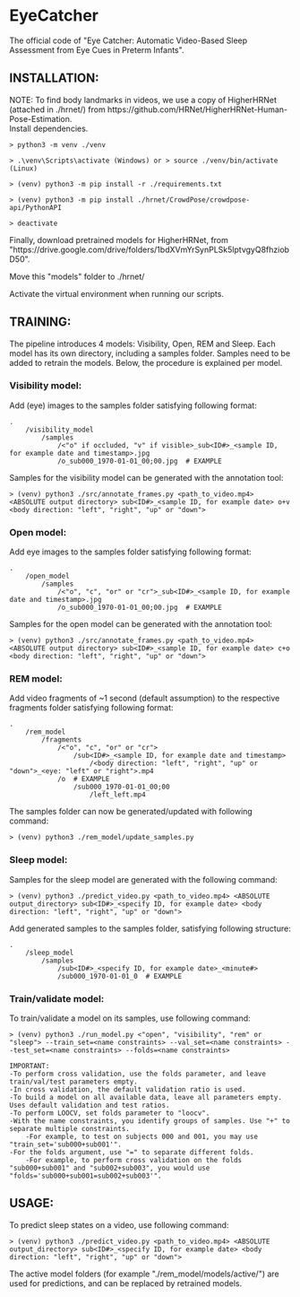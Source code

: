 # EyeCatcher

<div>
The official code of "Eye Catcher: Automatic Video-Based Sleep Assessment from Eye Cues in Preterm Infants".
</div>



## INSTALLATION:

<div>
NOTE: To find body landmarks in videos, we use a copy of HigherHRNet (attached in ./hrnet/) from https://github.com/HRNet/HigherHRNet-Human-Pose-Estimation.
</div>

<div>
Install dependencies.
</div>

    > python3 -m venv ./venv

    > .\venv\Scripts\activate (Windows) or > source ./venv/bin/activate (Linux)

    > (venv) python3 -m pip install -r ./requirements.txt

    > (venv) python3 -m pip install ./hrnet/CrowdPose/crowdpose-api/PythonAPI

    > deactivate

<div>
Finally, download pretrained models for HigherHRNet, from "https://drive.google.com/drive/folders/1bdXVmYrSynPLSk5lptvgyQ8fhziobD50".

Move this "models" folder to ./hrnet/

Activate the virtual environment when running our scripts.
</div>



## TRAINING:

<div>
The pipeline introduces 4 models: Visibility, Open, REM and Sleep. Each model has its own directory, including a samples folder.
Samples need to be added to retrain the models. Below, the procedure is explained per model.
</div>

### Visibility model:

<div>
Add (eye) images to the samples folder satisfying following format:
</div>

    .
        /visibility_model
            /samples
                /<"o" if occluded, "v" if visible>_sub<ID#>_<sample ID, for example date and timestamp>.jpg
                /o_sub000_1970-01-01_00;00.jpg  # EXAMPLE

<div>                
Samples for the visibility model can be generated with the annotation tool:
</div>

    > (venv) python3 ./src/annotate_frames.py <path_to_video.mp4> <ABSOLUTE output directory> sub<ID#>_<sample ID, for example date> o+v <body direction: "left", "right", "up" or "down">

### Open model:

<div>
Add eye images to the samples folder satisfying following format:
</div>

    .
        /open_model
            /samples
                /<"o", "c", "or" or "cr">_sub<ID#>_<sample ID, for example date and timestamp>.jpg
                /o_sub000_1970-01-01_00;00.jpg  # EXAMPLE

<div>                
Samples for the open model can be generated with the annotation tool:
</div>

    > (venv) python3 ./src/annotate_frames.py <path_to_video.mp4> <ABSOLUTE output directory> sub<ID#>_<sample ID, for example date> c+o <body direction: "left", "right", "up" or "down">

### REM model:

<div>
Add video fragments of ~1 second (default assumption) to the respective fragments folder satisfying following format:
</div>

    .
        /rem_model
            /fragments
                /<"o", "c", "or" or "cr">
                    /sub<ID#>_<sample ID, for example date and timestamp>
                        /<body direction: "left", "right", "up" or "down">_<eye: "left" or "right">.mp4
                /o  # EXAMPLE
                    /sub000_1970-01-01_00;00
                        /left_left.mp4

<div>
The samples folder can now be generated/updated with following command:
</div>

    > (venv) python3 ./rem_model/update_samples.py

### Sleep model:

<div>
Samples for the sleep model are generated with the following command:
</div>

    > (venv) python3 ./predict_video.py <path_to_video.mp4> <ABSOLUTE output_directory> sub<ID#>_<specify ID, for example date> <body direction: "left", "right", "up" or "down">

<div>
Add generated samples to the samples folder, satisfying following structure:
</div>

    .
        /sleep_model
            /samples
                /sub<ID#>_<specify ID, for example date>_<minute#>
                /sub000_1970-01-01_0  # EXAMPLE

### Train/validate model:

<div>
To train/validate a model on its samples, use following command:
</div>

    > (venv) python3 ./run_model.py <"open", "visibility", "rem" or "sleep"> --train_set=<name constraints> --val_set=<name constraints> --test_set=<name constraints> --folds=<name constraints>

    IMPORTANT:
    -To perform cross validation, use the folds parameter, and leave train/val/test parameters empty.
    -In cross validation, the default validation ratio is used.
    -To build a model on all available data, leave all parameters empty. Uses default validation and test ratios.
    -To perform LOOCV, set folds parameter to "loocv".
    -With the name constraints, you identify groups of samples. Use "+" to separate multiple constraints.
        -For example, to test on subjects 000 and 001, you may use "train_set='sub000+sub001'".
    -For the folds argument, use "=" to separate different folds.
        -For example, to perform cross validation on the folds "sub000+sub001" and "sub002+sub003", you would use "folds='sub000+sub001=sub002+sub003'".



## USAGE:

<div>
To predict sleep states on a video, use following command:
</div>

    > (venv) python3 ./predict_video.py <path_to_video.mp4> <ABSOLUTE output_directory> sub<ID#>_<specify ID, for example date> <body direction: "left", "right", "up" or "down">

<div>
The active model folders (for example "./rem_model/models/active/") are used for predictions, and can be replaced by retrained models.
</div>
